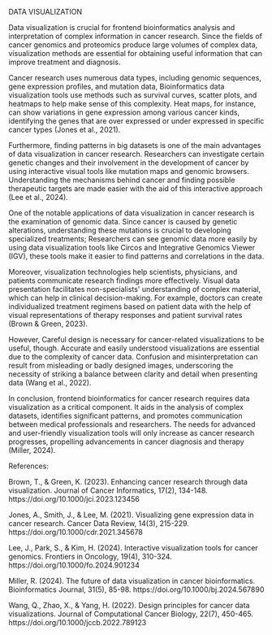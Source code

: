 DATA VISUALIZATION

Data visualization is crucial for frontend bioinformatics analysis and interpretation of complex information in cancer research. Since the fields of cancer genomics and proteomics produce large volumes of complex data, visualization methods are essential for obtaining useful information that can improve treatment and diagnosis. 

Cancer research uses numerous data types, including genomic sequences, gene expression profiles, and mutation data, Bioinformatics data visualization tools use methods such as survival curves, scatter plots, and heatmaps to help make sense of this complexity. Heat maps, for instance, can show variations in gene expression among various cancer kinds, identifying the genes that are over expressed or under expressed in specific cancer types (Jones et al., 2021).

Furthermore, finding patterns in big datasets is one of the main advantages of data visualization in cancer research. Researchers can investigate certain genetic changes and their involvement in the development of cancer by using interactive visual tools like mutation maps and genomic browsers. Understanding the mechanisms behind cancer and finding possible therapeutic targets are made easier with the aid of this interactive approach (Lee et al., 2024).

One of the notable applications of data visualization in cancer research is the examination of genomic data. Since cancer is caused by genetic alterations, understanding these mutations is crucial to developing specialized treatments; Researchers can see genomic data more easily by using data visualization tools like Circos and Integrative Genomics Viewer (IGV), these tools make it easier to find patterns and correlations in the data.

Moreover, visualization technologies help scientists, physicians, and patients communicate research findings more effectively. Visual data presentation facilitates non-specialists' understanding of complex material, which can help in clinical decision-making. For example, doctors can create individualized treatment regimens based on patient data with the help of visual representations of therapy responses and patient survival rates (Brown & Green, 2023).

However, Careful design is necessary for cancer-related visualizations to be useful, though. Accurate and easily understood visualizations are essential due to the complexity of cancer data. Confusion and misinterpretation can result from misleading or badly designed images, underscoring the necessity of striking a balance between clarity and detail when presenting data (Wang et al., 2022).

In conclusion, frontend bioinformatics for cancer research requires data visualization as a critical component. It aids in the analysis of complex datasets, identifies significant patterns, and promotes communication between medical professionals and researchers. The needs for advanced and user-friendly visualization tools will only increase as cancer research progresses, propelling advancements in cancer diagnosis and therapy (Miller, 2024).

References:

Brown, T., & Green, K. (2023). Enhancing cancer research through data visualization. Journal of Cancer Informatics, 17(2), 134-148. https\://doi.org/10.1000/jci.2023.123456

Jones, A., Smith, J., & Lee, M. (2021). Visualizing gene expression data in cancer research. Cancer Data Review, 14(3), 215-229. https\://doi.org/10.1000/cdr.2021.345678

Lee, J., Park, S., & Kim, H. (2024). Interactive visualization tools for cancer genomics. Frontiers in Oncology, 19(4), 310-324. https\://doi.org/10.1000/fo.2024.901234

Miller, R. (2024). The future of data visualization in cancer bioinformatics. Bioinformatics Journal, 31(5), 85-98. https\://doi.org/10.1000/bj.2024.567890

Wang, Q., Zhao, X., & Yang, H. (2022). Design principles for cancer data visualizations. Journal of Computational Cancer Biology, 22(7), 450-465. https\://doi.org/10.1000/jccb.2022.789123
